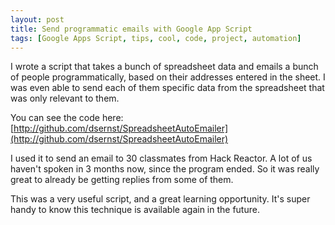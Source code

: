 ```yaml
---
layout: post
title: Send programmatic emails with Google App Script
tags: [Google Apps Script, tips, cool, code, project, automation]
---
```


I wrote a script that takes a bunch of spreadsheet data and emails a bunch of people programmatically, based on their addresses entered in the sheet. I was even able to send each of them specific data from the spreadsheet that was only relevant to them.

You can see the code here: [http://github.com/dsernst/SpreadsheetAutoEmailer](http://github.com/dsernst/SpreadsheetAutoEmailer)

I used it to send an email to 30 classmates from Hack Reactor. A lot of us haven't spoken in 3 months now, since the program ended. So it was really great to already be getting replies from some of them.

This was a very useful script, and a great learning opportunity. It's super handy to know this technique is available again in the future.

